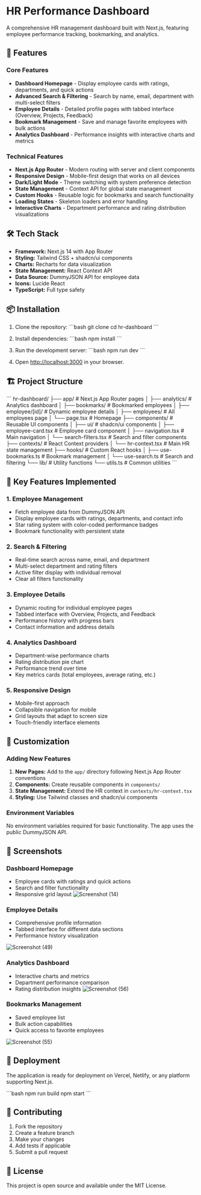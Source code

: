 # HR Performance Dashboard

A comprehensive HR management dashboard built with Next.js, featuring employee performance tracking, bookmarking, and analytics.

## 🚀 Features

### Core Features
- **Dashboard Homepage** - Display employee cards with ratings, departments, and quick actions
- **Advanced Search & Filtering** - Search by name, email, department with multi-select filters
- **Employee Details** - Detailed profile pages with tabbed interface (Overview, Projects, Feedback)
- **Bookmark Management** - Save and manage favorite employees with bulk actions
- **Analytics Dashboard** - Performance insights with interactive charts and metrics

### Technical Features
- **Next.js App Router** - Modern routing with server and client components
- **Responsive Design** - Mobile-first design that works on all devices
- **Dark/Light Mode** - Theme switching with system preference detection
- **State Management** - Context API for global state management
- **Custom Hooks** - Reusable logic for bookmarks and search functionality
- **Loading States** - Skeleton loaders and error handling
- **Interactive Charts** - Department performance and rating distribution visualizations

## 🛠️ Tech Stack

- **Framework:** Next.js 14 with App Router
- **Styling:** Tailwind CSS + shadcn/ui components
- **Charts:** Recharts for data visualization
- **State Management:** React Context API
- **Data Source:** DummyJSON API for employee data
- **Icons:** Lucide React
- **TypeScript:** Full type safety

## 📦 Installation

1. Clone the repository:
\`\`\`bash
git clone <repository-url>
cd hr-dashboard
\`\`\`

2. Install dependencies:
\`\`\`bash
npm install
\`\`\`

3. Run the development server:
\`\`\`bash
npm run dev
\`\`\`

4. Open [http://localhost:3000](http://localhost:3000) in your browser.

## 🏗️ Project Structure

\`\`\`
hr-dashboard/
├── app/                    # Next.js App Router pages
│   ├── analytics/         # Analytics dashboard
│   ├── bookmarks/         # Bookmarked employees
│   ├── employee/[id]/     # Dynamic employee details
│   ├── employees/         # All employees page
│   └── page.tsx          # Homepage
├── components/            # Reusable UI components
│   ├── ui/               # shadcn/ui components
│   ├── employee-card.tsx # Employee card component
│   ├── navigation.tsx    # Main navigation
│   └── search-filters.tsx # Search and filter components
├── contexts/             # React Context providers
│   └── hr-context.tsx   # Main HR state management
├── hooks/               # Custom React hooks
│   ├── use-bookmarks.ts # Bookmark management
│   └── use-search.ts    # Search and filtering
└── lib/                # Utility functions
    └── utils.ts        # Common utilities
\`\`\`

## 🎯 Key Features Implemented

### 1. Employee Management
- Fetch employee data from DummyJSON API
- Display employee cards with ratings, departments, and contact info
- Star rating system with color-coded performance badges
- Bookmark functionality with persistent state

### 2. Search & Filtering
- Real-time search across name, email, and department
- Multi-select department and rating filters
- Active filter display with individual removal
- Clear all filters functionality

### 3. Employee Details
- Dynamic routing for individual employee pages
- Tabbed interface with Overview, Projects, and Feedback
- Performance history with progress bars
- Contact information and address details

### 4. Analytics Dashboard
- Department-wise performance charts
- Rating distribution pie chart
- Performance trend over time
- Key metrics cards (total employees, average rating, etc.)

### 5. Responsive Design
- Mobile-first approach
- Collapsible navigation for mobile
- Grid layouts that adapt to screen size
- Touch-friendly interface elements

## 🔧 Customization

### Adding New Features
1. **New Pages:** Add to the `app/` directory following Next.js App Router conventions
2. **Components:** Create reusable components in `components/`
3. **State Management:** Extend the HR context in `contexts/hr-context.tsx`
4. **Styling:** Use Tailwind classes and shadcn/ui components

### Environment Variables
No environment variables required for basic functionality. The app uses the public DummyJSON API.

## 📱 Screenshots


### Dashboard Homepage
- Employee cards with ratings and quick actions
- Search and filter functionality
- Responsive grid layout
![Screenshot (14)](https://github.com/user-attachments/assets/2a33929c-bf50-4726-9bec-8601f26379d1)

### Employee Details
- Comprehensive profile information
- Tabbed interface for different data sections
- Performance history visualization

![Screenshot (49)](https://github.com/user-attachments/assets/1532aa3e-2243-485a-a971-29a007709870)


### Analytics Dashboard
- Interactive charts and metrics
- Department performance comparison
- Rating distribution insights
![Screenshot (56)](https://github.com/user-attachments/assets/6ad06f23-ed42-43ab-be29-b0ac2dd58764)

### Bookmarks Management
- Saved employee list
- Bulk action capabilities
- Quick access to favorite employees

![Screenshot (55)](https://github.com/user-attachments/assets/dd871351-08f1-4eb5-a0e6-78c4a5bde3be)

## 🚀 Deployment

The application is ready for deployment on Vercel, Netlify, or any platform supporting Next.js.

\`\`\`bash
npm run build
npm start
\`\`\`

## 🤝 Contributing

1. Fork the repository
2. Create a feature branch
3. Make your changes
4. Add tests if applicable
5. Submit a pull request

## 📄 License

This project is open source and available under the MIT License.
